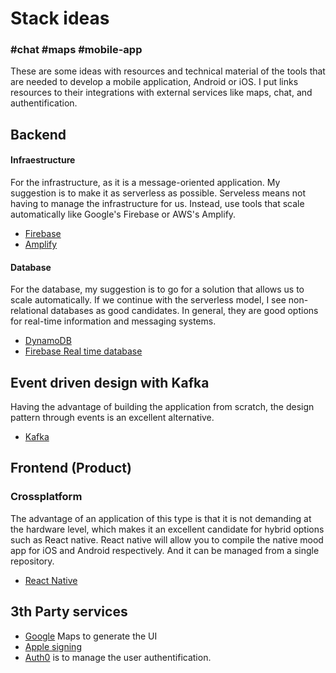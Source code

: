 # Stack ideas
### #chat #maps #mobile-app
These are some ideas with resources and technical material of the tools that are needed to develop a mobile application, Android or iOS.
I put links resources to their integrations with external services like maps, chat, and authentification.

## Backend
#### Infraestructure
For the infrastructure, as it is a message-oriented application. My suggestion is to make it as serverless as possible. Serveless means not having to manage the infrastructure for us. Instead, use tools that scale automatically like Google's Firebase or AWS's Amplify.
- [Firebase](https://firebase.google.com/docs/cloud-messaging)
- [Amplify](https://aws.amazon.com/es/amplify/)

#### Database
For the database, my suggestion is to go for a solution that allows us to scale automatically. If we continue with the serverless model, I see non-relational databases as good candidates. In general, they are good options for real-time information and messaging systems.
- [DynamoDB](https://firebase.google.com/docs/cloud-messaging)
- [Firebase Real time database](https://firebase.google.com/docs/database)

## Event driven design with Kafka
Having the advantage of building the application from scratch, the design pattern through events is an excellent alternative.
- [Kafka](https://www.confluent.io/lp/apache-kafka/?utm_medium=sem&utm_source=google&utm_campaign=ch.sem_br.nonbrand_tp.prs_tgt.kafka_mt.xct_rgn.latam_lng.eng_dv.all_con.kafka-general&utm_term=kafka%20apache&creative=&device=c&placement=&gclid=Cj0KCQjw1tGUBhDXARIsAIJx01lf6gTZ1h_DS-ip-doxUhT5BBtAyKZ19qOe2KPSSTc2MARK5MGL7EMaAmZ4EALw_wcB)
 
 ## Frontend (Product)
### Crossplatform
The advantage of an application of this type is that it is not demanding at the hardware level, which makes it an excellent candidate for hybrid options such as React native. React native will allow you to compile the native mood app for iOS and Android respectively. And it can be managed from a single repository.
- [React Native](https://reactnative.dev/)

## 3th Party services
- [Google](https://github.com/react-native-maps/react-native-maps) Maps to generate the UI
- [Apple signing](https://aws.amazon.com/es/blogs/mobile/enable-sign-in-with-apple-on-your-app-with-aws-amplify/)
- [Auth0](https://aws.amazon.com/es/blogs/apn/implementing-multi-factor-authentication-in-react-using-auth0-and-aws-amplify/#:~:text=Benefits%20of%20Integrating%20Auth0%20with,in%20any%20of%20your%20apps) is to manage the user authentification.


